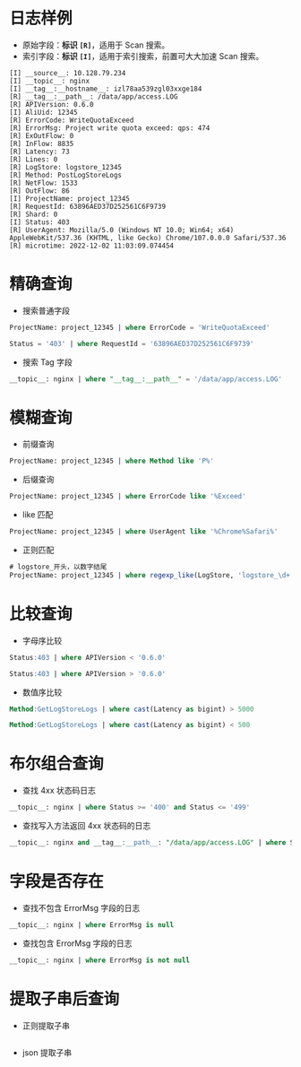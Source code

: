 # 日志样例
* 原始字段：**标识 `[R]`**，适用于 Scan 搜索。
* 索引字段：**标识 `[I]`**，适用于索引搜索，前置可大大加速 Scan 搜索。
```
[I] __source__: 10.128.79.234
[I] __topic__: nginx
[I] __tag__:__hostname__: izl78aa539zgl03xxge184
[R] __tag__:__path__: /data/app/access.LOG
[R] APIVersion: 0.6.0
[I] AliUid: 12345
[R] ErrorCode: WriteQuotaExceed
[R] ErrorMsg: Project write quota exceed: qps: 474
[R] ExOutFlow: 0
[R] InFlow: 8835
[R] Latency: 73
[R] Lines: 0
[R] LogStore: logstore_12345
[R] Method: PostLogStoreLogs
[R] NetFlow: 1533
[R] OutFlow: 86
[I] ProjectName: project_12345
[R] RequestId: 63896AED37D252561C6F9739
[R] Shard: 0
[I] Status: 403
[R] UserAgent: Mozilla/5.0 (Windows NT 10.0; Win64; x64) AppleWebKit/537.36 (KHTML, like Gecko) Chrome/107.0.0.0 Safari/537.36
[R] microtime: 2022-12-02 11:03:09.074454
```
# 精确查询

* 搜索普通字段
```sql
ProjectName: project_12345 | where ErrorCode = 'WriteQuotaExceed'
```
```sql
Status = '403' | where RequestId = '63896AED37D252561C6F9739'
```

* 搜索 Tag 字段
```sql
__topic__: nginx | where "__tag__:__path__" = '/data/app/access.LOG'
```

# 模糊查询

* 前缀查询
```sql
ProjectName: project_12345 | where Method like 'P%'
```

* 后缀查询
```sql
ProjectName: project_12345 | where ErrorCode like '%Exceed'

```

* like 匹配
```sql
ProjectName: project_12345 | where UserAgent like '%Chrome%Safari%'

```

* 正则匹配
```sql
# logstore_开头，以数字结尾
ProjectName: project_12345 | where regexp_like(LogStore, 'logstore_\d+')
```

# 比较查询

* 字母序比较
```sql
Status:403 | where APIVersion < '0.6.0'
```
```sql
Status:403 | where APIVersion > '0.6.0'
```

* 数值序比较
```sql
Method:GetLogStoreLogs | where cast(Latency as bigint) > 5000
```
```sql
Method:GetLogStoreLogs | where cast(Latency as bigint) < 500
```
# 布尔组合查询

* 查找 4xx 状态码日志
```sql
__topic__: nginx | where Status >= '400' and Status <= '499'

```

* 查找写入方法返回 4xx 状态码的日志
```sql
__topic__: nginx and __tag__:__path__: "/data/app/access.LOG" | where Status >= '400' and Status <= '499' and (Method = "PostLogStoreLogs" or Method = "WebTracking")

```
# 字段是否存在

* 查找不包含 ErrorMsg 字段的日志
```sql
__topic__: nginx | where ErrorMsg is null
```

* 查找包含 ErrorMsg 字段的日志
```sql
__topic__: nginx | where ErrorMsg is not null
```

# 提取子串后查询

* 正则提取子串
```sql

```

* json 提取子串
```sql

```